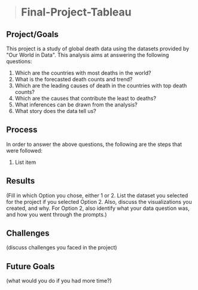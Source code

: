 > # Final-Project-Tableau

## Project/Goals
This project is a study of global death data using the datasets provided by "Our World in Data". This analysis aims at answering the following questions:

 1. Which are the countries with most deaths in the world?
 2. What is the forecasted death counts and trend?
 3. Which are the leading causes of death in the countries with top death counts?
 4. Which are the causes that contribute the least to deaths?
 5. What inferences can be drawn from the analysis?
 6. What story does the data tell us?

## Process
In order to answer the above questions, the following are the steps that were followed:

 1. List item

## Results
(Fill in which Option you chose, either 1 or 2. List the dataset you selected for the project if you selected Option 2. Also, discuss the visualizations you created, and why. For Option 2, also identify what your data question was, and how you went through the prompts.)

## Challenges 
(discuss challenges you faced in the project)

## Future Goals
(what would you do if you had more time?)
